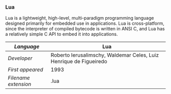 ### Lua
Lua is a lightweight, high-level, multi-paradigm programming language designed primarily for embedded use in applications. Lua is cross-platform, since the interpreter of compiled bytecode is written in ANSI C, and Lua has a relatively simple C API to embed it into applications.

|_Language_|Lua|
|-|-|
|_Developer_|Roberto Ierusalimschy, Waldemar Celes, Luiz Henrique de Figueiredo|
|_First appeared_|1993|
|_Filename extension_|.lua|